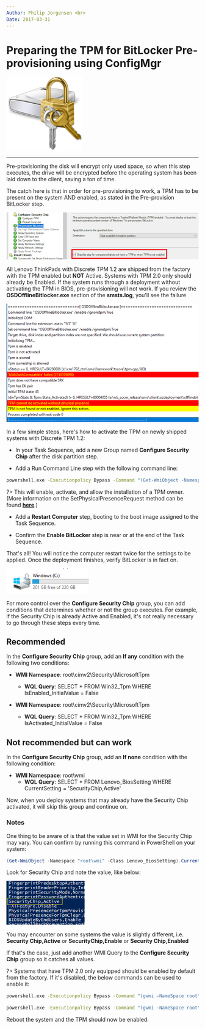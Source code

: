 ```yaml
---
Author: Philip Jorgensen <br>
Date: 2017-03-31
---
```


# Preparing the TPM for BitLocker Pre-provisioning using ConfigMgr

![](../img/2017/tpm_pre_provision/bitlocker.jpg)

---

Pre-provisioning the disk will encrypt only used space, so when this step executes, the drive will be encrypted before the operating system has been laid down to the client, saving a ton of time.

The catch here is that in order for pre-provisioning to work, a TPM has to be present on the system AND enabled, as stated in the Pre-provision BitLocker step.

![](../img/2017/tpm_pre_provision/image1.jpg)

All Lenovo ThinkPads with Discrete TPM 1.2 are shipped from the factory with the TPM enabled but **NOT** Active. Systems with TPM 2.0 only should already be Enabled. If the system runs through a deployment without activating the TPM in BIOS, pre-provisioning will not work. If you review the **OSDOfflineBitlocker.exe** section of the **smsts.log**, you'll see the failure

![](../img/2017/tpm_pre_provision/image2.jpg)

In a few simple steps, here's how to activate the TPM on newly shipped systems with Discrete TPM 1.2:

- In your Task Sequence, add a new Group named **Configure Security Chip** after the disk partition step.

- Add a Run Command Line step with the following command line:

```cmd
powershell.exe -Executionpolicy Bypass -Command "(Get-WmiObject -Namespace "root\CIMV2\Security\MicrosoftTpm" -Class Win32_TPM).SetPhysicalPresenceRequest(10)"
```

?> This will enable, activate, and allow the installation of a TPM owner.  (More information on the SetPhysicalPresenceRequest method can be found [**here**](https://msdn.microsoft.com/en-us/library/aa376478(v=vs.85).aspx).)

- Add a **Restart Computer** step, booting to the boot image assigned to the Task Sequence.

- Confirm the **Enable BitLocker** step is near or at the end of the Task Sequence.

That's all! You will notice the computer restart twice for the settings to be applied. Once the deployment finishes, verify BitLocker is in fact on.

![](../img/2017/tpm_pre_provision/image3.jpg)

For more control over the **Configure Security Chip** group, you can add conditions that determines whether or not the group executes. For example, if the Security Chip is already Active and Enabled, it's not really necessary to go through these steps every time.

## Recommended

In the **Configure Security Chip** group, add an **If any** condition with the following two conditions:

- **WMI Namespace**: root\cimv2\Security\MicrosoftTpm
  - **WQL Query**: SELECT * FROM Win32_Tpm WHERE IsEnabled_InitialValue = False

- **WMI Namespace**: root\cimv2\Security\MicrosoftTpm
  - **WQL Query**: SELECT * FROM Win32_Tpm WHERE IsActivated_InitialValue = False

## Not recommended but can work

In the **Configure Security Chip** group, add an **If none** condition with the following condition:

- **WMI Namespace**: root\wmi
  - **WQL Query**: SELECT * FROM Lenovo_BiosSetting WHERE CurrentSetting = 'SecurityChip,Active'

Now, when you deploy systems that may already have the Security Chip activated, it will skip this group and continue on.

### Notes

One thing to be aware of is that the value set in WMI for the Security Chip may vary. You can confirm by running this command in PowerShell on your system:

```powershell
(Get-WmiObject -Namespace "root\wmi" -Class Lenovo_BiosSetting).CurrentSetting
```

Look for Security Chip and note the value, like below:

![](../img/2017/tpm_pre_provision/image4.jpg)

You may encounter on some systems the value is slightly different, i.e. **Security Chip,Active** or **SecurityChip,Enable** or **Security Chip,Enabled**

If that's the case, just add another WMI Query to the **Configure Security Chip** group so it catches all values.

?> Systems that have TPM 2.0 only equipped should be enabled by default from the factory. If it's disabled, the below commands can be used to enable it:

```cmd
powershell.exe -Executionpolicy Bypass -Command "(gwmi –NameSpace root\wmi –Class Lenovo_SetBIOSSetting).SetBIOSSetting(“SecurityChip,Enable”)"
```

```cmd
powershell.exe -Executionpolicy Bypass -Command "(gwmi –NameSpace root\wmi –Class Lenovo_SaveBIOSSettings).SaveBIOSSettings()"
```

Reboot the system and the TPM should now be enabled.
